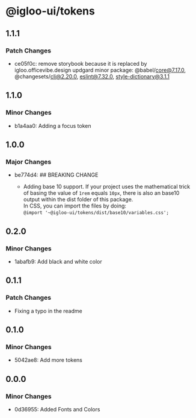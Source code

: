 # @igloo-ui/tokens

## 1.1.1

### Patch Changes

- ce05f0c: remove storybook because it is replaced by igloo.officevibe.design
  updgard minor package: @babel/core@7.17.0, @changesets/cli@2.20.0, eslint@7.32.0, style-dictionary@3.1.1

## 1.1.0

### Minor Changes

- b1a4aa0: Adding a focus token

## 1.0.0

### Major Changes

- be774d4: ## BREAKING CHANGE

  - Adding base 10 support. If your project uses the mathematical trick of basing the value of `1rem` equals `10px`, there is also an base10 output within the dist folder of this package.<br/> In CSS, you can import the files by doing:<br/> `@import '~@igloo-ui/tokens/dist/base10/variables.css';`

## 0.2.0

### Minor Changes

- 1abafb9: Add black and white color

## 0.1.1

### Patch Changes

- Fixing a typo in the readme

## 0.1.0

### Minor Changes

- 5042ae8: Add more tokens

## 0.0.0

### Minor Changes

- 0d36955: Added Fonts and Colors
